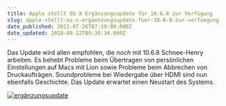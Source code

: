```yaml
---
title: Apple stellt OS X Ergänzungsupdate für 10.6.8 zur Verfügung
slug: apple-stellt-os-x-ergaenzungsupdate-fuer-10-6-8-zur-verfuegung
date_published: 2011-07-26T07:19:09.000Z
date_updated: 2018-08-22T09:38:34.000Z
---
```


Das Update wird allen empfohlen, die *noch* mit 10.6.8 Schnee-Henry arbeiten. Es behebt Probleme beim Übertragen von persönlichen Einstellungen auf Macs mit Lion sowie Probleme beim Abbrechen von Druckaufträgen. Soundprobleme bei Wiedergabe über HDMI sind nun ebenfalls Geschichte. Das Update erwartet einen Neustart des Systems.

[![ergänzungsupdate](//picdump.thafaker.de/2011/07/erg%C3%A4nzungsupdate-490x580.png)](http://picdump.thafaker.de/2011/07/erg%C3%A4nzungsupdate.png)
